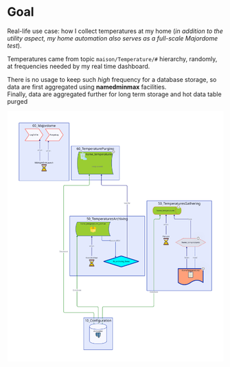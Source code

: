 # Goal
Real-life use case: how I collect temperatures at my home 
(*in addition to the utility aspect, my home automation also serves as a full-scale Majordome test*).

Temperatures came from topic `maison/Temperature/#` hierarchy, randomly, at frequencies needed by my real time dashboard.

There is no usage to keep such *high* frequency for a database storage, so data are first aggregated using **namedminmax** facilities.<br>
Finally, data are aggregated further for long term storage and hot data table purged


![Objects in this example](Diagram.svg)
